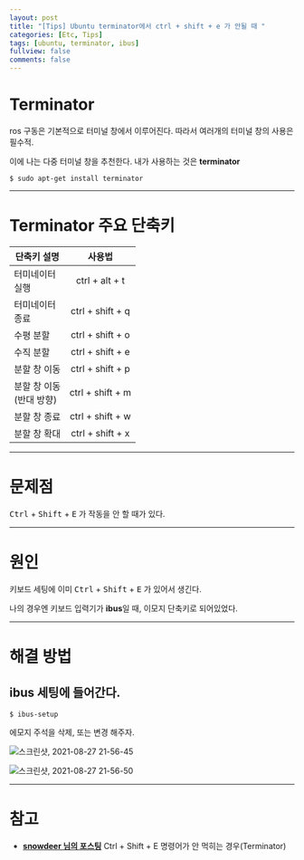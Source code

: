 ```yaml
---
layout: post
title: "[Tips] Ubuntu terminator에서 ctrl + shift + e 가 안될 때 "
categories: [Etc, Tips]
tags: [ubuntu, terminator, ibus]
fullview: false
comments: false
---
```


# Terminator

ros 구동은 기본적으로 터미널 창에서 이루어진다. 따라서 여러개의 터미널 창의 사용은 필수적.

이에 나는 다중 터미널 창을 추천한다. 내가 사용하는 것은 **terminator**

```console
$ sudo apt-get install terminator
```

---

# Terminator 주요 단축키

| 단축키 설명 | 사용법 |
| --- | :---: |
| 터미네이터 <br> 실행 | ctrl + alt + t |
| 터미네이터 <br> 종료 | ctrl + shift + q |
| 수평 분할 | ctrl + shift + o |
| 수직 분할 | ctrl + shift + e |
| 분할 창 이동 | ctrl + shift + p |
| 분할 창 이동 <br> (반대 방향) | ctrl + shift + m |
| 분할 창 종료 | ctrl + shift + w |
| 분할 창 확대 | ctrl + shift + x |

---

# 문제점

<kbd>Ctrl</kbd> + <kbd>Shift</kbd> + <kbd>E</kbd> 가 작동을 안 할 때가 있다.

---

# 원인

키보드 세팅에 이미 <kbd>Ctrl</kbd> + <kbd>Shift</kbd> + <kbd>E</kbd> 가 있어서 생긴다.

나의 경우엔 키보드 입력기가 **ibus**일 때, 이모지 단축키로 되어있었다.

---

# 해결 방법

## **ibus** 세팅에 들어간다.

```console
$ ibus-setup
```

에모지 주석을 삭제, 또는 변경 해주자.

![스크린샷, 2021-08-27 21-56-45](https://user-images.githubusercontent.com/84369912/131159812-2cede012-a180-41ab-9b84-4b4a6a781943.png)

![스크린샷, 2021-08-27 21-56-50](https://user-images.githubusercontent.com/84369912/131159886-78e3c4bd-dfec-4353-949f-84f4c3183c55.png)

---

# 참고

- **[snowdeer 님의 포스팅](https://snowdeer.github.io/mac-os/2020/09/22/ctrl-shift-e-key-on-ubuntu-20p04/ "Ctrl + Shift + E 명령어가 안 먹히는 경우(Terminator)")**
Ctrl + Shift + E 명령어가 안 먹히는 경우(Terminator)